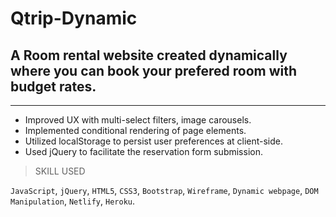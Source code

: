 
# Qtrip-Dynamic 
## A Room rental website created dynamically where you can book your prefered room with budget rates.

---

- Improved UX with multi-select filters, image carousels.
- Implemented conditional rendering of page elements.
- Utilized localStorage to persist user preferences at client-side.
- Used jQuery to facilitate the reservation form submission.

>SKILL USED
 
`JavaScript`, `jQuery`, `HTML5`, `CSS3`, `Bootstrap`, `Wireframe`, `Dynamic webpage`, `DOM Manipulation`, `Netlify`, `Heroku`.
